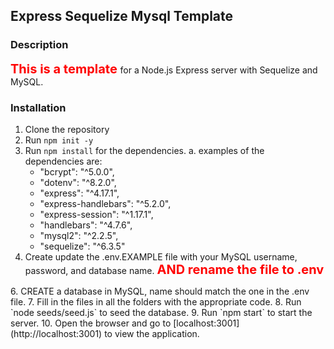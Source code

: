 ## Express Sequelize Mysql Template

### Description
<span style="color:red;font-weight:700;font-size:20px">
    This is a template
</span>
 for a Node.js Express server with Sequelize and MySQL.

### Installation
1. Clone the repository
2. Run `npm init -y` 
3. Run `npm install` for the dependencies.
    a. examples of the dependencies are:
    - "bcrypt": "^5.0.0",
    - "dotenv": "^8.2.0",
    - "express": "^4.17.1",
    - "express-handlebars": "^5.2.0",
    - "express-session": "^1.17.1",
    - "handlebars": "^4.7.6",
    - "mysql2": "^2.2.5",
    - "sequelize": "^6.3.5"
4. Create update the .env.EXAMPLE file with your MySQL username, password, and database name. <span style="color:red;font-weight:700;font-size:20px">
    AND rename the file to .env
</span>
6. CREATE a database in MySQL, name should match the one in the .env file.
7. Fill in the files in all the folders with the appropriate code.
8. Run `node seeds/seed.js` to seed the database.
9. Run `npm start` to start the server.
10. Open the browser and go to [localhost:3001](http://localhost:3001) to view the application.